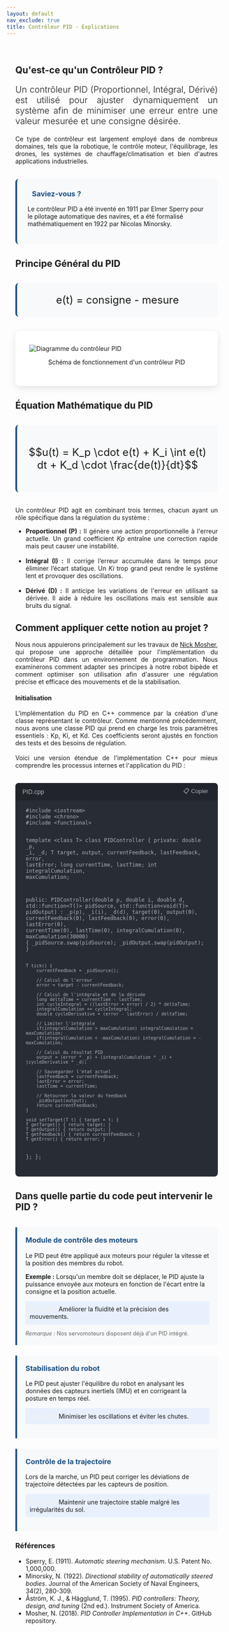 ```yaml
---
layout: default
nav_exclude: true
title: Contrôleur PID - Explications
---
```


<!-- KaTeX CDN -->
<link rel="stylesheet" href="https://cdn.jsdelivr.net/npm/katex@0.16.8/dist/katex.min.css">
<script defer src="https://cdn.jsdelivr.net/npm/katex@0.16.8/dist/katex.min.js"></script>
<script defer src="https://cdn.jsdelivr.net/npm/katex@0.16.8/dist/contrib/auto-render.min.js"
    onload="renderMathInElement(document.body);"></script>

<style>
:root {
    --primary-color:rgb(28, 80, 131);
    --secondary-color:rgb(28, 80, 131);;
    --accent-color: rgb(28, 80, 131);;
}

.pid-container {
    max-width: 1200px;
    margin: 0 auto;
    padding: 20px;
}

.pid-equation {
    background-color: white;
    border-radius: 10px;
    padding: 2rem;
    box-shadow: 0 5px 15px rgba(0,0,0,0.1);
    margin: 2rem 0;
    border-left: 5px solid var(--accent-color);
}

.math-equation {
    font-size: 1.5rem;
    text-align: center;
    margin: 2rem 0;
    padding: 1.5rem;
    background-color: #f8f9fa;
    border-radius: 8px;
    border-left: 4px solid var(--primary-color);
}

.diagram-container {
    background-color: white;
    padding: 2rem;
    border-radius: 10px;
    box-shadow: 0 5px 15px rgba(0,0,0,0.1);
    margin: 2rem 0;
}

.did-you-know {
    background-color: #f8f9fa;
    border-left: 4px solid var(--primary-color);
    border-radius: 8px;
    padding: 1.5rem;
    margin: 2rem 0;
}

.pid-application {
    display: flex;
    flex-direction: column;
    gap: 1.5rem;
}

.application-card {
    background: #f8f9fa;
    border-left: 4px solid rgb(28, 80, 131);
    padding: 1.2rem;
    border-radius: 0 4px 4px 0;
}

.application-card h3 {
    margin-top: 0;
    color: rgb(28, 80, 131);
}

.goal {
    background: #e8f0fe;
    padding: 0.6rem;
    border-radius: 4px;
    margin: 0.8rem 0;
}

.goal .label {
    font-weight: bold;
    color: rgb(240, 240, 240);
}

.note {
    font-size: 0.9em;
    color: #666;
    margin-top: 0.8rem;
}

.did-you-know h3 {
    color: var(--primary-color);
    margin-top: 0;
}

.did-you-know i {
    margin-right: 10px;
}

.justified-text {
    text-align: justify;
}

.code-container {
    background-color: #282c34;
    color: #abb2bf;
    border-radius: 8px;
    padding: 1.5rem;
    font-family: 'Consolas', 'Monaco', monospace;
    margin: 2rem 0;
    position: relative;
}

.code-header {
    background-color: #21252b;
    padding: 0.5rem 1rem;
    border-radius: 8px 8px 0 0;
    margin: -1.5rem -1.5rem 1rem -1.5rem;
    display: flex;
    justify-content: space-between;
    align-items: center;
    color: #abb2bf;
    font-family: sans-serif;
}

.code-header button:hover {
    color: white;
}

pre {
    margin: 0;
    white-space: pre-wrap;
}

.lead {
    font-size: 1.25rem;
    font-weight: 300;
}

code {
    font-family: inherit;
}

hr {
    border: none;
    height: 2px;
    background: linear-gradient(90deg, var(--primary-color), rgba(28, 80, 131, 0.2));
    margin: 1.5rem 0;
}

</style>

<div class="pid-container">
    <!-- Introduction -->
    <section id="introduction">
        <h2>Qu'est-ce qu'un Contrôleur PID ?</h2>
        <p class="lead justified-text">
            Un contrôleur PID (Proportionnel, Intégral, Dérivé) est utilisé pour ajuster dynamiquement un système afin de minimiser une erreur entre une valeur mesurée et une consigne désirée.
        </p>
        <p class="justified-text">
            Ce type de contrôleur est largement employé dans de nombreux domaines, tels que la robotique, le contrôle moteur, l'équilibrage, les drones, les systèmes de chauffage/climatisation et bien d'autres applications industrielles.
        </p>
        <div class="did-you-know">
            <h3><i class="bi bi-lightbulb"></i> Saviez-vous ?</h3>
            <p>
                Le contrôleur PID a été inventé en 1911 par Elmer Sperry pour le pilotage automatique des navires, et a été formalisé mathématiquement en 1922 par Nicolas Minorsky.
            </p>
        </div>
    </section>
    <!-- Principe Général du PID -->
    <section id="principe">
        <h2>Principe Général du PID</h2>
        <div class="math-equation">
            e(t) = consigne - mesure
        </div>
        <div class="diagram-container">
            <img src="{{ site.baseurl }}/assets/img/etude_algo/pid.jpg" alt="Diagramme du contrôleur PID" class="img-fluid">
            <p class="text-muted" style="text-align: center;">Schéma de fonctionnement d'un contrôleur PID</p>
        </div>
        <h2>Équation Mathématique du PID</h2>
        <div class="math-equation">
            <p>$$u(t) = K_p \cdot e(t) + K_i \int e(t) dt + K_d \cdot \frac{de(t)}{dt}$$</p>
        </div>
        <p class="justified-text">
            Un contrôleur PID agit en combinant trois termes, chacun ayant un rôle spécifique dans la régulation du système :
        </p>
        <ul class="justified-text">
            <li><strong>Proportionnel (P) :</strong> Il génère une action proportionnelle à l'erreur actuelle. Un grand coefficient <em>Kp</em> entraîne une correction rapide mais peut causer une instabilité.</li><br>
            <li><strong>Intégral (I) :</strong> Il corrige l’erreur accumulée dans le temps pour éliminer l’écart statique. Un <em>Ki</em> trop grand peut rendre le système lent et provoquer des oscillations.</li><br>
            <li><strong>Dérivé (D) :</strong> Il anticipe les variations de l'erreur en utilisant sa dérivée. Il aide à réduire les oscillations mais est sensible aux bruits du signal.</li>
        </ul>
    </section>
    <!-- Application au projet -->
    <section id="application_projet">
        <h2>Comment appliquer cette notion au projet ?</h2>
        <p style="text-align: justify;"> Nous nous appuierons principalement sur les travaux de <a href="https://github.com/nicholastmosher/PID" target="_blank">Nick Mosher</a>, qui propose une approche détaillée pour l'implémentation du contrôleur PID dans un environnement de programmation. Nous examinerons comment adapter ses principes à notre robot bipède et comment optimiser son utilisation afin d'assurer une régulation précise et efficace des mouvements et de la stabilisation. </p>
        <h4><strong>Initialisation</strong></h4>
        <div class="justified-text">
        L'implémentation du PID en C++ commence par la création d'une classe représentant le contrôleur. Comme mentionné précédemment, nous avons une classe PID qui prend en charge les trois paramètres essentiels : Kp, Ki, et Kd. Ces coefficients seront ajustés en fonction des tests et des besoins de régulation.<br><br>
        Voici une version étendue de l'implémentation C++ pour mieux comprendre les processus internes et l'application du PID :</div>
        <div class="code-container">
            <div class="code-header">
                <span>PID.cpp</span>
                <button onclick="copyCode()" style="background:none;border:none;color:inherit;cursor:pointer;">📋 Copier</button>
            </div>
            <pre><code>#include &lt;iostream&gt;
#include &lt;chrono&gt;
#include &lt;functional&gt;

template &lt;class T&gt;
class PIDController {
private:
    double _p, _i, _d;
    T target, output, currentFeedback, lastFeedback, error, lastError;
    long currentTime, lastTime;
    int integralCumulation, maxCumulation;
    
public:
    PIDController(double p, double i, double d, std::function<T()> pidSource, std::function<void(T)> pidOutput)
        : _p(p), _i(i), _d(d), target(0), output(0), currentFeedback(0), lastFeedback(0), error(0), lastError(0),
          currentTime(0), lastTime(0), integralCumulation(0), maxCumulation(30000) {
        _pidSource.swap(pidSource);
        _pidOutput.swap(pidOutput);
    }

    T tick() {
        currentFeedback = _pidSource();
        
        // Calcul de l'erreur
        error = target - currentFeedback;

        // Calcul de l'intégrale et de la dérivée
        long deltaTime = currentTime - lastTime;
        int cycleIntegral = ((lastError + error) / 2) * deltaTime;
        integralCumulation += cycleIntegral;
        double cycleDerivative = (error - lastError) / deltaTime;

        // Limiter l'intégrale
        if(integralCumulation > maxCumulation) integralCumulation = maxCumulation;
        if(integralCumulation < -maxCumulation) integralCumulation = -maxCumulation;

        // Calcul du résultat PID
        output = (error * _p) + (integralCumulation * _i) + (cycleDerivative * _d);
        
        // Sauvegarder l'état actuel
        lastFeedback = currentFeedback;
        lastError = error;
        lastTime = currentTime;

        // Retourner la valeur du feedback
        _pidOutput(output);
        return currentFeedback;
    }

    void setTarget(T t) { target = t; }
    T getTarget() { return target; }
    T getOutput() { return output; }
    T getFeedback() { return currentFeedback; }
    T getError() { return error; }
};
};</code></pre>
        </div>
<h2>Dans quelle partie du code peut intervenir le PID ?</h2><br>

<div class="pid-application">
    <div class="application-card">
        <h3>Module de contrôle des moteurs</h3>
        <p>Le PID peut être appliqué aux moteurs pour réguler la vitesse et la position des membres du robot.</p>
        <p><strong>Exemple :</strong> Lorsqu'un membre doit se déplacer, le PID ajuste la puissance envoyée aux moteurs en fonction de l'écart entre la consigne et la position actuelle.</p>
        <div class="goal">
            <span class="label">Objectif :</span> Améliorer la fluidité et la précision des mouvements.
        </div>
        <div class="note">
            <em>Remarque :</em> Nos servomoteurs disposent déjà d'un PID intégré.
        </div>
    </div>
    <div class="application-card">
        <h3>Stabilisation du robot</h3>
        <p>Le PID peut ajuster l'équilibre du robot en analysant les données des capteurs inertiels (IMU) et en corrigeant la posture en temps réel.</p>
        <div class="goal">
            <span class="label">Objectif :</span> Minimiser les oscillations et éviter les chutes.
        </div>
    </div>
    <div class="application-card">
        <h3>Contrôle de la trajectoire</h3>
        <p>Lors de la marche, un PID peut corriger les déviations de trajectoire détectées par les capteurs de position.</p>
        <div class="goal">
            <span class="label">Objectif :</span> Maintenir une trajectoire stable malgré les irrégularités du sol.
        </div>
    </div>
</div>


<script>
function copyCode() {
    const code = document.querySelector('.code-container code').innerText;
    navigator.clipboard.writeText(code);
    
    // Feedback visuel
    const button = document.querySelector('.code-header button');
    const originalText = button.innerHTML;
    button.innerHTML = '✓ Copié!';

    setTimeout(() => {
        button.innerHTML = originalText;
    }, 2000);
}
</script>

<h3>Références</h3>
<ul>
  <li>Sperry, E. (1911). <cite>Automatic steering mechanism</cite>. U.S. Patent No. 1,000,000.</li>
  <li>Minorsky, N. (1922). <cite>Directional stability of automatically steered bodies</cite>. Journal of the American Society of Naval Engineers, 34(2), 280-309.</li>
  <li>Åström, K. J., & Hägglund, T. (1995). <cite>PID controllers: Theory, design, and tuning</cite> (2nd ed.). Instrument Society of America.</li>
  <li>Mosher, N. (2018). <cite>PID Controller Implementation in C++</cite>. GitHub repository.</li>
</ul>